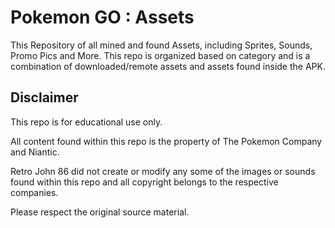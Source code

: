 # Pokemon GO : Assets

This Repository of all mined and found Assets, including Sprites, Sounds, Promo Pics and More. This repo is organized based on category and is a combination of downloaded/remote assets and assets found inside the APK.


## Disclaimer

This repo is for educational use only.

All content found within this repo is the property of The Pokemon Company and Niantic.

Retro John 86 did not create or modify any some of the images or sounds found within this repo and all copyright belongs to the respective companies.

Please respect the original source material.
